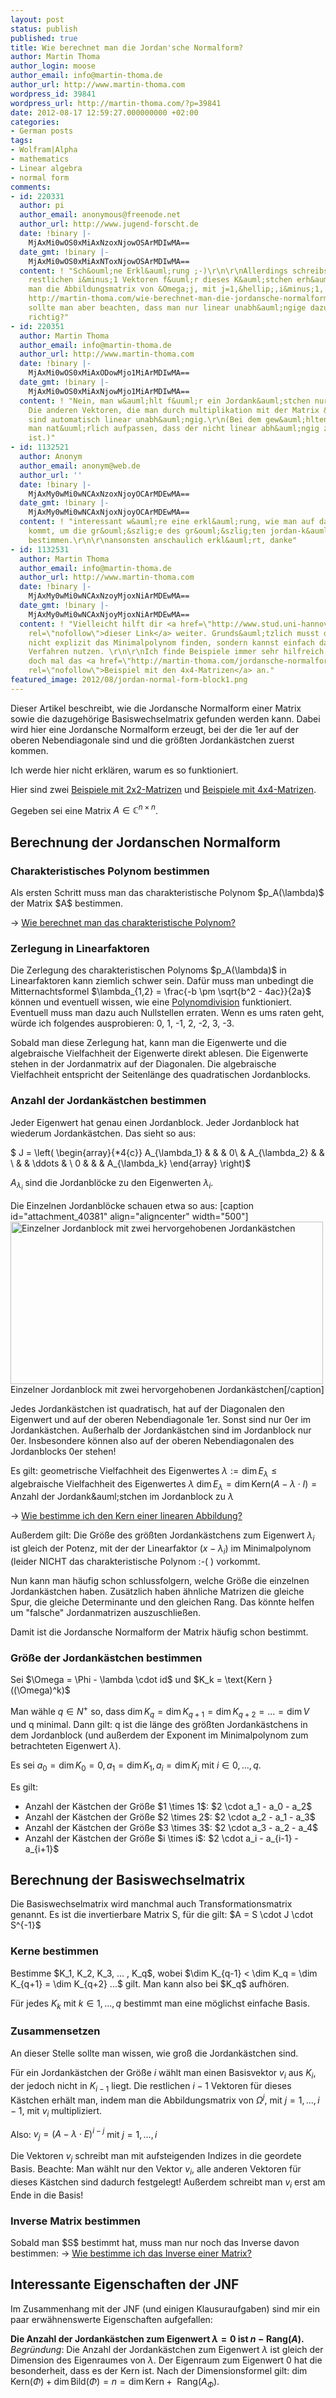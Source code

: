 ```yaml
---
layout: post
status: publish
published: true
title: Wie berechnet man die Jordan'sche Normalform?
author: Martin Thoma
author_login: moose
author_email: info@martin-thoma.de
author_url: http://www.martin-thoma.com
wordpress_id: 39841
wordpress_url: http://martin-thoma.com/?p=39841
date: 2012-08-17 12:59:27.000000000 +02:00
categories:
- German posts
tags:
- Wolfram|Alpha
- mathematics
- Linear algebra
- normal form
comments:
- id: 220331
  author: pi
  author_email: anonymous@freenode.net
  author_url: http://www.jugend-forscht.de
  date: !binary |-
    MjAxMi0wOS0xMiAxNzoxNjowOSArMDIwMA==
  date_gmt: !binary |-
    MjAxMi0wOS0xMiAxNToxNjowOSArMDIwMA==
  content: ! "Sch&ouml;ne Erkl&auml;rung ;-)\r\n\r\nAllerdings schreibst du \"Die
    restlichen i&minus;1 Vektoren f&uuml;r dieses K&auml;stchen erh&auml;lt man, indem
    man die Abbildungsmatrix von &Omega;j, mit j=1,&hellip;,i&minus;1, mit vi multipliziert.\"\r\n[bei
    http://martin-thoma.com/wie-berechnet-man-die-jordansche-normalform/#Zusammensetzen]\r\n\r\nDa
    sollte man aber beachten, dass man nur linear unabh&auml;ngige dazu w&auml;hlt,
    richtig?"
- id: 220351
  author: Martin Thoma
  author_email: info@martin-thoma.de
  author_url: http://www.martin-thoma.com
  date: !binary |-
    MjAxMi0wOS0xMiAxODowMjo1MiArMDIwMA==
  date_gmt: !binary |-
    MjAxMi0wOS0xMiAxNjowMjo1MiArMDIwMA==
  content: ! "Nein, man w&auml;hlt f&uuml;r ein Jordank&auml;stchen nur einen Vektor.
    Die anderen Vektoren, die man durch multiplikation mit der Matrix &Omega;^j erh&auml;lt,
    sind automatisch linear unabh&auml;ngig.\r\n(Bei dem gew&auml;hlten Vektor muss
    man nat&uuml;rlich aufpassen, dass der nicht linear abh&auml;ngig zu anderen Vektoren
    ist.)"
- id: 1132521
  author: Anonym
  author_email: anonym@web.de
  author_url: ''
  date: !binary |-
    MjAxMy0wMi0wNCAxNzoxNjoyOCArMDEwMA==
  date_gmt: !binary |-
    MjAxMy0wMi0wNCAxNjoxNjoyOCArMDEwMA==
  content: ! "interessant w&auml;re eine erkl&auml;rung, wie man auf das minimalpolynom
    kommt, um die gr&ouml;&szlig;e des gr&ouml;&szlig;ten jordan-k&auml;stchens zu
    bestimmen.\r\n\r\nansonsten anschaulich erkl&auml;rt, danke"
- id: 1132531
  author: Martin Thoma
  author_email: info@martin-thoma.de
  author_url: http://www.martin-thoma.com
  date: !binary |-
    MjAxMy0wMi0wNCAxNzoyMjoxNiArMDEwMA==
  date_gmt: !binary |-
    MjAxMy0wMi0wNCAxNjoyMjoxNiArMDEwMA==
  content: ! "Vielleicht hilft dir <a href=\"http://www.stud.uni-hannover.de/~fmodler/Das%20Minimalpolynom.pdf\"
    rel=\"nofollow\">dieser Link</a> weiter. Grunds&auml;tzlich musst du aber
    nicht explizit das Minimalpolynom finden, sondern kannst einfach das hier beschriebene
    Verfahren nutzen. \r\n\r\nIch finde Beispiele immer sehr hilfreich. Schau dir
    doch mal das <a href=\"http://martin-thoma.com/jordansche-normalform-4x4-matrizen/\"
    rel=\"nofollow\">Beispiel mit den 4x4-Matrizen</a> an."
featured_image: 2012/08/jordan-normal-form-block1.png
---
```

Dieser Artikel beschreibt, wie die Jordansche Normalform einer Matrix sowie die dazugeh&ouml;rige Basiswechselmatrix gefunden werden kann. Dabei wird hier eine Jordansche Normalform erzeugt, bei der die 1er auf der oberen Nebendiagonale sind und die gr&ouml;&szlig;ten Jordank&auml;stchen zuerst kommen.

Ich werde hier nicht erkl&auml;ren, warum es so funktioniert.

Hier sind zwei <a href="http://martin-thoma.com/jordansche-normalform-2x2-matrizen/" title="Jordansche Normalform: 2&times;2 Matrizen">Beispiele mit 2x2-Matrizen</a> und <a href="http://martin-thoma.com/jordansche-normalform-4x4-matrizen/" title="Jordansche Normalform: 4&times;4 Matrizen">Beispiele mit 4x4-Matrizen</a>.

Gegeben sei eine Matrix $A \in \mathbb{C}^{n \times n}$.

<h2>Berechnung der Jordanschen Normalform</h2>
<h3>Charakteristisches Polynom bestimmen</h3>
Als ersten Schritt muss man das charakteristische Polynom $p_A(\lambda)$ der Matrix $A$ bestimmen.

&rarr; <a href="http://martin-thoma.com/wie-berechnet-man-das-charakteristische-polynom/" title="Wie berechnet man das charakteristische Polynom?">Wie berechnet man das charakteristische Polynom?</a>

<h3>Zerlegung in Linearfaktoren</h3>
Die Zerlegung des charakteristischen Polynoms $p_A(\lambda)$ in Linearfaktoren kann ziemlich schwer sein. Daf&uuml;r muss man unbedingt die Mitternachtsformel $\lambda_{1,2} = \frac{-b \pm \sqrt{b^2 - 4ac}}{2a}$ k&ouml;nnen und eventuell wissen, wie eine <a href="http://de.wikipedia.org/wiki/Polynomdivision#Manueller_Ablauf">Polynomdivision</a> funktioniert. Eventuell muss man dazu auch Nullstellen erraten. Wenn es ums raten geht, w&uuml;rde ich folgendes ausprobieren: 0, 1, -1, 2, -2, 3, -3.

Sobald man diese Zerlegung hat, kann man die Eigenwerte und die algebraische Vielfachheit der Eigenwerte direkt ablesen. Die Eigenwerte stehen in der Jordanmatrix auf der Diagonalen. Die algebraische Vielfachheit entspricht der Seitenl&auml;nge des quadratischen Jordanblocks.

<h3>Anzahl der Jordank&auml;stchen bestimmen</h3>
Jeder Eigenwert hat genau einen Jordanblock. Jeder Jordanblock hat wiederum Jordank&auml;stchen. Das sieht so aus:

$  J = 
    \left(
      \begin{array}{*4{c}}
        A_{\lambda_1} &               &        & 0\\
                      & A_{\lambda_2} &        &  \\
                      &               & \ddots &  \\
           0          &               &        & A_{\lambda_k}
      \end{array}
    \right)$

$A_{\lambda_i}$ sind die Jordanbl&ouml;cke zu den Eigenwerten $\lambda_i$.

Die Einzelnen Jordanbl&ouml;cke schauen etwa so aus:
[caption id="attachment_40381" align="aligncenter" width="500"]<a href="http://martin-thoma.com/wp-content/uploads/2012/08/jordan-normal-form-block.png"><img src="http://martin-thoma.com/wp-content/uploads/2012/08/jordan-normal-form-block.png" alt="Einzelner Jordanblock mit zwei hervorgehobenen Jordank&auml;stchen" title="Einzelner Jordanblock mit zwei hervorgehobenen Jordank&auml;stchen" width="500" height="260" class="size-full wp-image-40381" /></a> Einzelner Jordanblock mit zwei hervorgehobenen Jordank&auml;stchen[/caption]

Jedes Jordank&auml;stchen ist quadratisch, hat auf der Diagonalen den Eigenwert und auf der oberen Nebendiagonale 1er. Sonst sind nur 0er im Jordank&auml;stchen. Au&szlig;erhalb der Jordank&auml;stchen sind im Jordanblock nur 0er. Insbesondere k&ouml;nnen also auf der oberen Nebendiagonalen des Jordanblocks 0er stehen!

Es gilt:
$\text{geometrische Vielfachheit des Eigenwertes } \lambda := \dim E_\lambda \leq \text{algebraische Vielfachheit des Eigenwertes } \lambda$ 
$\dim E_\lambda = \dim \text{Kern}(A - \lambda \cdot I) = \text{Anzahl der Jordank&auml;stchen im Jordanblock zu } \lambda$

&rarr; <a href="http://martin-thoma.com/wie-bestimme-ich-den-kern-einer-linearen-abbildung/" title="Wie bestimme ich den Kern einer linearen Abbildung?">Wie bestimme ich den Kern einer linearen Abbildung?</a>

Au&szlig;erdem gilt:
Die Gr&ouml;&szlig;e des gr&ouml;&szlig;ten Jordank&auml;stchens zum Eigenwert $\lambda_i$ ist gleich der Potenz, mit der der Linearfaktor $(x-\lambda_i)$ im Minimalpolynom (leider NICHT das charakteristische Polynom :-( ) vorkommt.

Nun kann man h&auml;ufig schon schlussfolgern, welche Gr&ouml;&szlig;e die einzelnen Jordank&auml;stchen haben. 
Zus&auml;tzlich haben &auml;hnliche Matrizen die gleiche Spur, die gleiche Determinante und den gleichen Rang. Das k&ouml;nnte helfen um "falsche" Jordanmatrizen auszuschlie&szlig;en.

Damit ist die Jordansche Normalform der Matrix h&auml;ufig schon bestimmt.

<h3>Gr&ouml;&szlig;e der Jordank&auml;stchen bestimmen</h3>
Sei $\Omega = \Phi - \lambda \cdot id$ und
$K_k = \text{Kern } ((\Omega)^k)$

Man w&auml;hle $q \in N^+$ so, dass $\dim K_q = \dim K_{q+1} = \dim K_{q+2} = ... = \dim V$ und q minimal.
Dann gilt: 
q ist die l&auml;nge des gr&ouml;&szlig;ten Jordank&auml;stchens in dem Jordanblock (und au&szlig;erdem der Exponent im Minimalpolynom zum betrachteten Eigenwert $\lambda$).

Es sei $a_0 = \dim K_0 = 0, a_1 = \dim K_1, a_i = \dim K_i$ mit $i \in 0, ..., q$.

Es gilt:
<ul>
  <li>Anzahl der K&auml;stchen der Gr&ouml;&szlig;e $1 \times 1$: $2 \cdot a_1 - a_0 - a_2$</li>
  <li>Anzahl der K&auml;stchen der Gr&ouml;&szlig;e $2 \times 2$: $2 \cdot a_2 - a_1 - a_3$</li>
  <li>Anzahl der K&auml;stchen der Gr&ouml;&szlig;e $3 \times 3$: $2 \cdot a_3 - a_2 - a_4$</li>
  <li>Anzahl der K&auml;stchen der Gr&ouml;&szlig;e $i \times i$: $2 \cdot a_i - a_{i-1} - a_{i+1}$</li>
</ul>

<h2>Berechnung der Basiswechselmatrix</h2>
Die Basiswechselmatrix wird manchmal auch Transformationsmatrix genannt. Es ist die invertierbare Matrix S, f&uuml;r die gilt:
$A = S \cdot J \cdot S^{-1}$

<h3>Kerne bestimmen</h3>
Bestimme $K_1, K_2, K_3, ... , K_q$, wobei 
$\dim K_{q-1} < \dim K_q = \dim K_{q+1} = \dim K_{q+2} ...$ 
gilt. Man kann also bei $K_q$ aufh&ouml;ren.

F&uuml;r jedes $K_k$ mit $k \in 1, ..., q$ bestimmt man eine m&ouml;glichst einfache Basis.

<h3>Zusammensetzen</h3>
An dieser Stelle sollte man wissen, wie gro&szlig; die Jordank&auml;stchen sind.

F&uuml;r ein Jordank&auml;stchen der Gr&ouml;&szlig;e $i$ w&auml;hlt man einen Basisvektor $v_i$ aus $K_i$, der jedoch nicht in $K_{i-1}$ liegt. Die restlichen $i-1$ Vektoren f&uuml;r dieses K&auml;stchen erh&auml;lt man, indem man die Abbildungsmatrix von $\Omega^{j}$, mit $j = 1, ..., i-1$, mit $v_i$ multipliziert. 

Also: 
$v_j = (A - \lambda \cdot E)^{i-j}$ mit $j = 1, ..., i$

Die Vektoren $v_j$ schreibt man mit aufsteigenden Indizes in die geordete Basis.
Beachte: Man w&auml;hlt nur den Vektor $v_i$, alle anderen Vektoren f&uuml;r dieses K&auml;stchen sind dadurch festgelegt! Au&szlig;erdem schreibt man $v_i$ erst am Ende in die Basis!

<h3>Inverse Matrix bestimmen</h3>
Sobald man $S$ bestimmt hat, muss man nur noch das Inverse davon bestimmen:
&rarr; <a href="http://martin-thoma.com/wie-bestimme-ich-das-inverse-einer-matrix/" title="Wie bestimme ich das Inverse einer Matrix?">Wie bestimme ich das Inverse einer Matrix?</a>

<h2>Interessante Eigenschaften der JNF</h2>
Im Zusammenhang mit der JNF (und einigen Klausuraufgaben) sind mir ein paar erw&auml;hnenswerte Eigenschaften aufgefallen:

<strong>Die Anzahl der Jordank&auml;stchen zum Eigenwert $\lambda = 0$ ist $n - \text{Rang}(A)$.</strong>
<em>Begr&uuml;ndung</em>: Die Anzahl der Jordank&auml;stchen zum Eigenwert $\lambda$ ist gleich der Dimension des Eigenraumes von $\lambda$. Der Eigenraum zum Eigenwert 0 hat die besonderheit, dass es der Kern ist. Nach der Dimensionsformel gilt: 
$\dim \text{Kern}(\Phi) + \dim \text{Bild}(\Phi) = n = \dim \text{Kern} + \text{ Rang}(A_\Phi)$.
